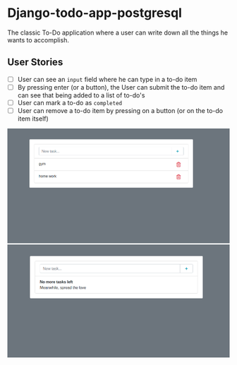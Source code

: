 # Django-todo-app-postgresql
The classic To-Do application where a user can write down all the things he wants to accomplish.

## User Stories
-   [ ] User can see an `input` field where he can type in a to-do item
-   [ ] By pressing enter (or a button), the User can submit the to-do item and can see that being added to a list of to-do's
-   [ ] User can mark a to-do as `completed`
-   [ ] User can remove a to-do item by pressing on a button (or on the to-do item itself)
<img src="Screenshot_2020-05-16 Todos(1).png">
<img src="Screenshot_2020-05-16 Todos(2).png">
